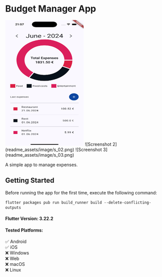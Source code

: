 # Budget Manager App

<img src="readme_assets/image/s_01.png" width="250" height="400">
![Screenshot 2](readme_assets/image/s_02.png)
![Screenshot 3](readme_assets/image/s_03.png)

A simple app to manage expenses.

## Getting Started

Before running the app for the first time, execute the following command:

```
flutter packages pub run build_runner build --delete-conflicting-outputs 
```

#### Flutter Version: 3.22.2

#### Tested Platforms:

:white_check_mark: Android<br>
:white_check_mark: iOS<br>
:x: Windows<br>
:x: Web<br>
:x: macOS<br>
:x: Linux<br>